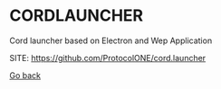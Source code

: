 # CORDLAUNCHER
 
 Cord launcher based on Electron and Wep Application
 
 SITE: https://github.com/ProtocolONE/cord.launcher

 [Go back](https://portable-linux-apps.github.io/apps.html)
